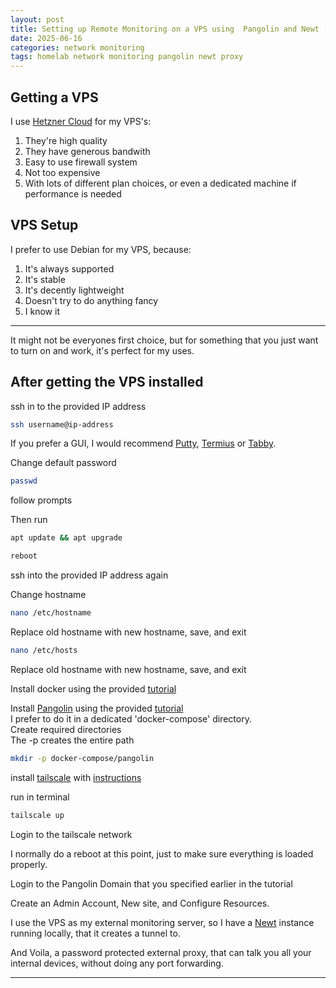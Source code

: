 ```yaml
---
layout: post
title: Setting up Remote Monitoring on a VPS using  Pangolin and Newt (With added tailscale)
date: 2025-06-16
categories: network monitoring
tags: homelab network monitoring pangolin newt proxy
---
```


## Getting a VPS

I use [Hetzner Cloud](https://www.hetzner.com/cloud/) for my VPS's:

1. They're high quality
2. They have generous bandwith
3. Easy to use firewall system
4. Not too expensive
5. With lots of different plan choices, or even a dedicated machine if performance is needed

## VPS Setup

I prefer to use Debian for my VPS, because:

1. It's always supported
2. It's stable
3. It's decently lightweight
4. Doesn't try to do anything fancy
5. I know it

---

It might not be everyones first choice, but for something that you just want to turn on and work, it's perfect for my uses.  

## After getting the VPS installed

ssh in to the provided IP address

```sh
ssh username@ip-address
```

If you prefer a GUI, I would recommend [Putty](https://www.putty.org/), [Termius](https://termius.com/) or [Tabby](https://github.com/Eugeny/tabby).

Change default password

```sh
passwd
```

follow prompts

Then run

```sh
apt update && apt upgrade
```

```sh
reboot
```

ssh into the provided IP address again

Change hostname

```sh
nano /etc/hostname
```

Replace old hostname with new hostname, save, and exit

```sh
nano /etc/hosts
```

Replace old hostname with new hostname, save, and exit

Install docker using the provided [tutorial](https://docs.docker.com/engine/install/debian/#install-using-the-repository)  

Install [Pangolin](https://docs.fossorial.io/Getting%20Started/overview) using the provided [tutorial](https://docs.fossorial.io/Getting%20Started/quick-install)  
I prefer to do it in a dedicated 'docker-compose' directory.  
Create required directories  
The -p creates the entire path

```sh
mkdir -p docker-compose/pangolin
```

install [tailscale](https://tailscale.com/) with [instructions](https://tailscale.com/kb/1031/install-linux#debian)

run in terminal

```sh
tailscale up
```

Login to the tailscale network

I normally do a reboot at this point, just to make sure everything is loaded properly.  

Login to the Pangolin Domain that you specified earlier in the tutorial

Create an Admin Account, New site, and Configure Resources.  

I use the VPS as my external monitoring server, so I have a [Newt](https://docs.fossorial.io/Newt/install) instance running locally, that it creates a tunnel to.  

And Voila, a password protected external proxy, that can talk you all your internal devices, without doing any port forwarding.  

---
